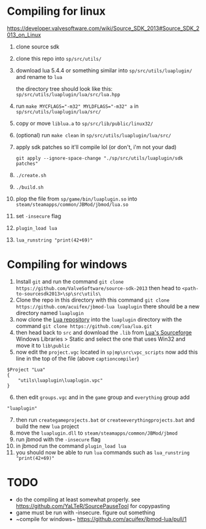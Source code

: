 # Compiling for linux
https://developer.valvesoftware.com/wiki/Source_SDK_2013#Source_SDK_2013_on_Linux
1. clone source sdk
2. clone this repo into `sp/src/utils/`
3. download lua 5.4.4 or something similar into `sp/src/utils/luaplugin/` and rename to `lua`

    the directory tree should look like this: `sp/src/utils/luaplugin/lua/src/lua.hpp`
4. run `make MYCFLAGS="-m32" MYLDFLAGS="-m32" a` in `sp/src/utils/luaplugin/lua/src/`
5. copy or move `liblua.a` to `sp/src/lib/public/linux32/`
6. (optional) run `make clean` in `sp/src/utils/luaplugin/lua/src/`

7. apply sdk patches so it'll compile lol (or don't, i'm not your dad)

    `git apply --ignore-space-change "./sp/src/utils/luaplugin/sdk patches"`
8. `./create.sh`
9. `./build.sh`
10. plop the file from `sp/game/bin/luaplugin.so` into `steam/steamapps/common/JBMod/jbmod/lua.so`
11. set `-insecure` flag
12. `plugin_load lua`
13. `lua_runstring "print(42+69)"`


# Compiling for windows
1. Install `git` and run the command `git clone https://github.com/ValveSoftware/source-sdk-2013` then head to `<path-to-sourcesdk2013>\sp\src\utils\`
2. Clone the repo in this directory with this command `git clone https://github.com/acuifex/jbmod-lua luaplugin` there should be a new directory named `luaplugin`
3. now clone the [Lua repository](https://github.com/lua/lua) into the `luaplugin` directory with the command `git clone https://github.com/lua/lua.git`
4. then head back to `src` and download the `.lib` from [Lua's Sourceforge](https://sourceforge.net/projects/luabinaries/) Windows Libraries > Static and select the one that uses Win32 and move it to `lib\public`
5. now edit the `project.vgc` located in `sp|mp\src\vpc_scripts` now add this line in the top of the file (above `captioncompiler`)
```
$Project "Lua"
{
	"utils\luaplugin\luaplugin.vpc"
}
``` 
6. then edit `groups.vgc` and in the `game` group and `everything` group add
```
"luaplugin"
```
7. then run `creategameprojects.bat` or `createeverythingprojects.bat` and build the new `lua` project
8. move the `luaplugin.dll` to `steam/steamapps/common/JBMod/jbmod`
9. run jbmod with the `-insecure` flag
10. in jbmod run the command `plugin_load lua`
11. you should now be able to run `lua` commands such as `lua_runstring "print(42+69)"`

# TODO
- do the compiling at least somewhat properly. see https://github.com/YaLTeR/SourcePauseTool for copypasting
- game must be run with -insecure. figure out something
- ~compile for windows~ https://github.com/acuifex/jbmod-lua/pull/1
